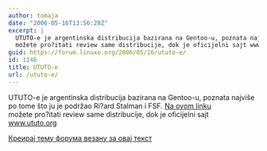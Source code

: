```yaml
---
author: tomaja
date: "2006-05-16T13:56:28Z"
excerpt: |
  UTUTO-e je argentinska distribucija bazirana na Gentoo-u, poznata najviše po tome što ju je podržao Ri?ard Stalman i FSF. <a href="http://www.linux.com/article.pl?sid=06/05/03/1830230">Na ovom linku</a><br />
  možete pro?itati review same distribucije, dok je oficijelni sajt www.ututo.org
guid: https://forum.linuxo.org/2006/05/16/ututo-e/
id: 1146
title: UTUTO-e
url: /ututo-e/
---
```

UTUTO-e je argentinska distribucija bazirana na Gentoo-u, poznata najviše po tome što ju je podržao Ri?ard Stalman i FSF. [Na ovom linku](http://www.linux.com/article.pl?sid=06/05/03/1830230)  
možete pro?itati review same distribucije, dok je oficijelni sajt www.ututo.org<!--break-->

[Креирај тему форума везану за овај текст](https://linuxo.org/nova-tema-na-forumu/?se_pid=1146)